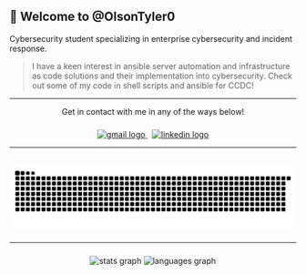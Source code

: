 <h2 align="left">💽 Welcome to @OlsonTyler0 </h2>

Cybersecurity student specializing in enterprise cybersecurity and incident response.

> I have a keen interest in ansible server automation and infrastructure as code solutions and their implementation into cybersecurity.
> Check out some of my code in shell scripts and ansible for CCDC!

---


<p align="center"> Get in contact with me in any of the ways below! </p>

###


<div align="center">
  <a href="mailto:olsontyler021@gmail.com" target="_blank">
    <img src="https://img.shields.io/static/v1?message=Gmail&logo=gmail&label=&color=D14836&logoColor=white&labelColor=&style=for-the-badge" height="35" alt="gmail logo"  />
  </a>&nbsp;
  <a href="linkedin.com/in/tyler-s-olson" target="_blank">
    <img src="https://img.shields.io/static/v1?message=LinkedIn&logo=linkedin&label=&color=0077B5&logoColor=white&labelColor=&style=for-the-badge" height="35" alt="linkedin logo"  />
  </a>
</div>


---

<br clear="both">

<img src="https://raw.githubusercontent.com/OlsonTyler0/OlsonTyler0/output/snake.svg" alt="Snake animation" />

###
---
###

<div align="center">
  <img src="https://github-readme-stats.vercel.app/api?username=OlsonTyler0&hide_title=false&hide_rank=false&show_icons=true&include_all_commits=true&count_private=true&disable_animations=false&theme=dracula&locale=en&hide_border=false" height="150" alt="stats graph"  />
  <img src="https://github-readme-stats.vercel.app/api/top-langs?username=OlsonTyler0&locale=en&hide_title=false&layout=compact&card_width=320&langs_count=5&theme=dracula&hide_border=false" height="150" alt="languages graph"  />
</div>
